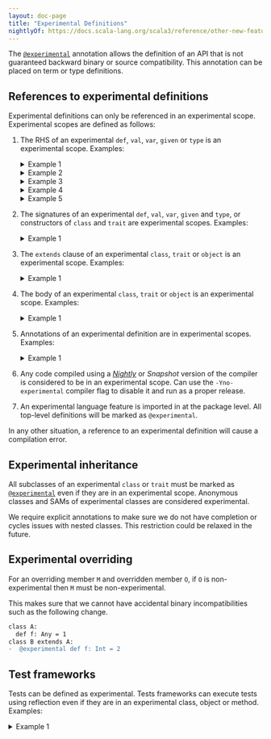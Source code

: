 ```yaml
---
layout: doc-page
title: "Experimental Definitions"
nightlyOf: https://docs.scala-lang.org/scala3/reference/other-new-features/experimental-defs.html
---
```


The [`@experimental`](https://scala-lang.org/api/3.x/scala/annotation/experimental.html) annotation allows the definition of an API that is not guaranteed backward binary or source compatibility.
This annotation can be placed on term or type definitions.

## References to experimental definitions

Experimental definitions can only be referenced in an experimental scope. Experimental scopes are defined as follows:

1. The RHS of an experimental `def`, `val`, `var`, `given` or `type` is an experimental scope. Examples:

   <details>
   <summary>Example 1</summary>

   ```scala
   import scala.annotation.experimental

   @experimental
   def x = ()

   def d1 = x // error: value x is marked @experimental and therefore ...
   @experimental def d2 = x

   val v1 = x // error: value x is marked @experimental and therefore ...
   @experimental val v2 = x

   var vr1 = x // error: value x is marked @experimental and therefore ...
   @experimental var vr2 = x

   lazy val lv1 = x // error: value x is marked @experimental and therefore ...
   @experimental lazy val lv2 = x
   ```
   </details>

   <details>
   <summary>Example 2</summary>

   ```scala
   import scala.annotation.experimental

   @experimental
   val x = ()

   @experimental
   def f() = ()

   @experimental
   object X:
     def fx() = 1

   def test1: Unit =
     f() // error: def f is marked @experimental and therefore ...
     x // error: value x is marked @experimental and therefore ...
     X.fx() // error: object X is marked @experimental and therefore ...
     import X.fx
     fx() // error: object X is marked @experimental and therefore ...

   @experimental
   def test2: Unit =
     // references to f, x and X are ok because `test2` is experimental
     f()
     x
     X.fx()
     import X.fx
     fx()
   ```
   </details>

   <details>
   <summary>Example 3</summary>

   ```scala
   import scala.annotation.experimental

   @experimental type E

   type A = E // error type E is marked @experimental and therefore ...
   @experimental type B = E
   ```
   </details>

   <details>
   <summary>Example 4</summary>

   ```scala
   import scala.annotation.experimental

   @experimental class A
   @experimental type X
   @experimental type Y = Int
   @experimental opaque type Z = Int

   def test: Unit =
     new A // error: class A is marked @experimental and therefore ...
     val i0: A = ??? // error: class A is marked @experimental and therefore ...
     val i1: X = ??? // error: type X is marked @experimental and therefore ...
     val i2: Y = ??? // error: type Y is marked @experimental and therefore ...
     val i2: Z = ??? // error: type Y is marked @experimental and therefore ...
     ()
   ```
   </details>

   <details>
   <summary>Example 5</summary>

   ```scala
   @experimental
   trait ExpSAM {
     def foo(x: Int): Int
   }
   def bar(f: ExpSAM): Unit = {} // error: error form rule 2

   def test: Unit =
     bar(x => x) // error: reference to experimental SAM
     ()
   ```
   </details>

2. The signatures of an experimental `def`, `val`, `var`, `given` and `type`, or constructors of `class` and `trait` are experimental scopes. Examples:

   <details>
   <summary>Example 1</summary>

   ```scala
   import scala.annotation.experimental

   @experimental def x = 2
   @experimental class A
   @experimental type X
   @experimental type Y = Int
   @experimental opaque type Z = Int

   def test1(
     p1: A, // error: class A is marked @experimental and therefore ...
     p2: List[A], // error: class A is marked @experimental and therefore ...
     p3: X, // error: type X is marked @experimental and therefore ...
     p4: Y, // error: type Y is marked @experimental and therefore ...
     p5: Z, // error: type Z is marked @experimental and therefore ...
     p6: Any = x // error: def x is marked @experimental and therefore ...
   ): A = ??? // error: class A is marked @experimental and therefore ...

   @experimental def test2(
     p1: A,
     p2: List[A],
     p3: X,
     p4: Y,
     p5: Z,
     p6: Any = x
   ): A = ???

   class Test1(
     p1: A, // error
     p2: List[A], // error
     p3: X, // error
     p4: Y, // error
     p5: Z, // error
     p6: Any = x // error
   ) {}

   @experimental class Test2(
     p1: A,
     p2: List[A],
     p3: X,
     p4: Y,
     p5: Z,
     p6: Any = x
   ) {}

   trait Test1(
     p1: A, // error
     p2: List[A], // error
     p3: X, // error
     p4: Y, // error
     p5: Z, // error
     p6: Any = x // error
   ) {}

   @experimental trait Test2(
     p1: A,
     p2: List[A],
     p3: X,
     p4: Y,
     p5: Z,
     p6: Any = x
   ) {}
   ```
   </details>

3. The `extends` clause of an experimental `class`, `trait` or `object` is an experimental scope. Examples:

   <details>
   <summary>Example 1</summary>

   ```scala
   import scala.annotation.experimental

   @experimental def x = 2

   @experimental class A1(x: Any)
   class A2(x: Any)


   @experimental class B1 extends A1(1)
   class B2 extends A1(1) // error: class A1 is marked @experimental and therefore marked @experimental and therefore ...

   @experimental class C1 extends A2(x)
   class C2 extends A2(x) // error def x is marked @experimental and therefore
   ```
   </details>

4. The body of an experimental `class`, `trait` or `object` is an experimental scope. Examples:

   <details>
   <summary>Example 1</summary>

   ```scala
   import scala.annotation.experimental

   @experimental def x = 2

   @experimental class A {
     def f = x // ok because A is experimental
   }

   @experimental class B {
     def f = x // ok because A is experimental
   }

   @experimental object C {
     def f = x // ok because A is experimental
   }

   @experimental class D {
     def f = {
       object B {
         x // ok because A is experimental
       }
     }
   }
   ```

   </details>

5. Annotations of an experimental definition are in experimental scopes. Examples:

   <details>
   <summary>Example 1</summary>

   ```scala
   import scala.annotation.experimental

   @experimental class myExperimentalAnnot extends scala.annotation.Annotation

   @myExperimentalAnnot // error
   def test: Unit = ()

   @experimental
   @myExperimentalAnnot
   def test: Unit = ()
   ```

   </details>

6. Any code compiled using a [_Nightly_](https://search.maven.org/artifact/org.scala-lang/scala3-compiler_3) or _Snapshot_ version of the compiler is considered to be in an experimental scope.
Can use the `-Yno-experimental` compiler flag to disable it and run as a proper release.

7. An experimental language feature is imported in at the package level. All top-level definitions will be marked as `@experimental`.

In any other situation, a reference to an experimental definition will cause a compilation error.

## Experimental inheritance

All subclasses of an experimental `class` or `trait` must be marked as [`@experimental`](https://scala-lang.org/api/3.x/scala/annotation/experimental.html) even if they are in an experimental scope.
Anonymous classes and SAMs of experimental classes are considered experimental.

We require explicit annotations to make sure we do not have completion or cycles issues with nested classes. This restriction could be relaxed in the future.

## Experimental overriding

For an overriding member `M` and overridden member `O`, if `O` is non-experimental then `M` must be non-experimental.

This makes sure that we cannot have accidental binary incompatibilities such as the following change.
```diff
class A:
  def f: Any = 1
class B extends A:
-  @experimental def f: Int = 2
```

## Test frameworks

Tests can be defined as experimental. Tests frameworks can execute tests using reflection even if they are in an experimental class, object or method. Examples:

<details>
<summary>Example 1</summary>

Test that touch experimental APIs can be written as follows

```scala
import scala.annotation.experimental

@experimental def x = 2

class MyTests {
  /*@Test*/ def test1 = x // error
  @experimental /*@Test*/ def test2 = x
}

@experimental
class MyExperimentalTests {
  /*@Test*/ def test1 = x
  /*@Test*/ def test2 = x
}
```

</details>
